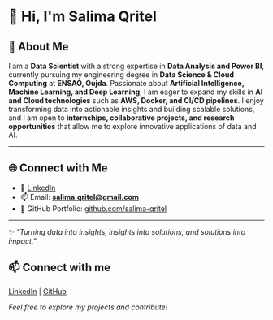 # 👋 Hi, I'm Salima Qritel


## 🚀 About Me

I am a **Data Scientist** with a strong expertise in **Data Analysis and Power BI**, currently pursuing my engineering degree in **Data Science & Cloud Computing** at **ENSAO, Oujda**. Passionate about **Artificial Intelligence, Machine Learning, and Deep Learning**, I am eager to expand my skills in **AI and Cloud technologies** such as **AWS, Docker, and CI/CD pipelines**. I enjoy transforming data into actionable insights and building scalable solutions, and I am open to **internships, collaborative projects, and research opportunities** that allow me to explore innovative applications of data and AI.





---

## 🌐 Connect with Me

- 🔗 [LinkedIn](https://www.linkedin.com/)  
- 📫 Email: **salima.qritel@gmail.com**  
- 📂 GitHub Portfolio: [github.com/salima-qritel](https://github.com/)  

---

✨ *"Turning data into insights, insights into solutions, and solutions into impact."*


## 📫 Connect with me  
[LinkedIn](https://www.linkedin.com/in/salima-qritel) | [GitHub](https://github.com/salima-qritel)


 *Feel free to explore my projects and contribute!* 
